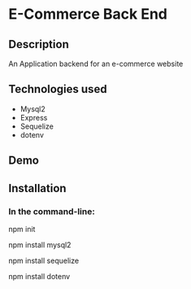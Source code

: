 # E-Commerce Back End

## Description

An Application backend for an e-commerce website

## Technologies used 

-   Mysql2
-   Express
-   Sequelize
-   dotenv

## Demo

## Installation
### In the command-line:

npm init

npm install mysql2

npm install sequelize

npm install dotenv